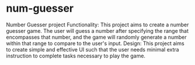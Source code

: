 # num-guesser
Number Guesser project
Functionality: This project aims to create a number guesser game. The user will guess a number after specifying the range that encompasses that number, and the game will randomly generate a number within that range to compare to the user's input.
Design: This project aims to create simple and effective UI such that the user needs minimal extra instruction to complete tasks necessary to play the game.
